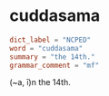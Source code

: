 # cuddasama

``` toml
dict_label = "NCPED"
word = "cuddasama"
summary = "the 14th."
grammar_comment = "mf"
```

(\~a, ī)n the 14th.

